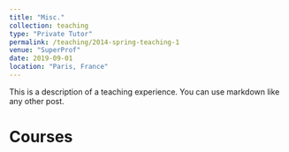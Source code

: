 ```yaml
---
title: "Misc."
collection: teaching
type: "Private Tutor"
permalink: /teaching/2014-spring-teaching-1
venue: "SuperProf"
date: 2019-09-01
location: "Paris, France"
---
```


This is a description of a teaching experience. You can use markdown like any other post.

Courses
======
